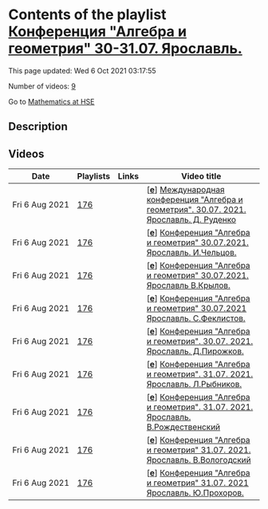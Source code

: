 # Contents of the playlist [Конференция "Алгебра и геометрия" 30-31.07. Ярославль.](https://www.youtube.com/playlist?list=PLq3E5oubNNoCeePlHgfynEmYNmBBuina2)

This page updated: Wed 6 Oct 2021 03:17:55

Number of videos: [9](#videos)

Go to [Mathematics at HSE](../README.md)

## Description



## Videos

|Date|Playlists|Links|Video title|
|---|---|---|---|
| Fri&nbsp;6&nbsp;Aug&nbsp;2021 | [176](../playlists/176 "Конференция &#34;Алгебра и геометрия&#34; 30-31.07. Ярославль.") |  | [[**e**](https://studio.youtube.com/video/p253cQkvTMo/edit "Edit")] [Международная конференция &#34;Алгебра и геометрия&#34;. 30.07. 2021. Ярославль. Д. Руденко](https://www.youtube.com/watch?v=p253cQkvTMo&list=PLq3E5oubNNoCeePlHgfynEmYNmBBuina2 "Д. Руденко. Неевклидовы тетраэдры и рациональные поверхности") |
| Fri&nbsp;6&nbsp;Aug&nbsp;2021 | [176](../playlists/176 "Конференция &#34;Алгебра и геометрия&#34; 30-31.07. Ярославль.") |  | [[**e**](https://studio.youtube.com/video/7GF7ebDmgZ4/edit "Edit")] [Конференция &#34;Алгебра и геометрия&#34; 30.07.2021. Ярославль. И.Чельцов.](https://www.youtube.com/watch?v=7GF7ebDmgZ4&list=PLq3E5oubNNoCeePlHgfynEmYNmBBuina2 "И.Чельцов. К-стабильность трехмерных неособых многообразий Фано") |
| Fri&nbsp;6&nbsp;Aug&nbsp;2021 | [176](../playlists/176 "Конференция &#34;Алгебра и геометрия&#34; 30-31.07. Ярославль.") |  | [[**e**](https://studio.youtube.com/video/cOgGW7mFWdA/edit "Edit")] [Конференция &#34;Алгебра и геометрия&#34; 30.07.2021. Ярославль В.Крылов.](https://www.youtube.com/watch?v=cOgGW7mFWdA&list=PLq3E5oubNNoCeePlHgfynEmYNmBBuina2 "В.Крылов. Геометрия аффинного Грассманиана и связанных объектов") |
| Fri&nbsp;6&nbsp;Aug&nbsp;2021 | [176](../playlists/176 "Конференция &#34;Алгебра и геометрия&#34; 30-31.07. Ярославль.") |  | [[**e**](https://studio.youtube.com/video/u4k8ref9nvI/edit "Edit")] [Конференция &#34;Алгебра и геометрия&#34; 30.07.2021 Ярославль. С.Феклистов.](https://www.youtube.com/watch?v=u4k8ref9nvI&list=PLq3E5oubNNoCeePlHgfynEmYNmBBuina2 "С.Феклистов. Об устранении компактных особенностей голоморфных функций в торических многообразиях") |
| Fri&nbsp;6&nbsp;Aug&nbsp;2021 | [176](../playlists/176 "Конференция &#34;Алгебра и геометрия&#34; 30-31.07. Ярославль.") |  | [[**e**](https://studio.youtube.com/video/93ecSrryBTc/edit "Edit")] [Конференция &#34;Алгебра и геометрия&#34;. 30.07. 2021. Ярославль. Д.Пирожков.](https://www.youtube.com/watch?v=93ecSrryBTc&list=PLq3E5oubNNoCeePlHgfynEmYNmBBuina2 "Д.Пирожков. Стабильно полуортогонально неразложимые многообразия") |
| Fri&nbsp;6&nbsp;Aug&nbsp;2021 | [176](../playlists/176 "Конференция &#34;Алгебра и геометрия&#34; 30-31.07. Ярославль.") |  | [[**e**](https://studio.youtube.com/video/1jQLYONRT20/edit "Edit")] [Конференция &#34;Алгебра и геометрия&#34;. 31.07. 2021. Ярославль.  Л.Рыбников.](https://www.youtube.com/watch?v=1jQLYONRT20&list=PLq3E5oubNNoCeePlHgfynEmYNmBBuina2 "Л.Рыбников. Анзац Бете и кристаллы") |
| Fri&nbsp;6&nbsp;Aug&nbsp;2021 | [176](../playlists/176 "Конференция &#34;Алгебра и геометрия&#34; 30-31.07. Ярославль.") |  | [[**e**](https://studio.youtube.com/video/obybidWjxuE/edit "Edit")] [Конференция &#34;Алгебра и геометрия&#34;. 31.07. 2021. Ярославль. В.Рождественский](https://www.youtube.com/watch?v=obybidWjxuE&list=PLq3E5oubNNoCeePlHgfynEmYNmBBuina2 "В.Рождественский. Проблема Стинрода о реализации циклов") |
| Fri&nbsp;6&nbsp;Aug&nbsp;2021 | [176](../playlists/176 "Конференция &#34;Алгебра и геометрия&#34; 30-31.07. Ярославль.") |  | [[**e**](https://studio.youtube.com/video/go8R-OtjWNQ/edit "Edit")] [Конференция &#34;Алгебра и геометрия&#34; 31.07. 2021. Ярославль. В.Вологодский](https://www.youtube.com/watch?v=go8R-OtjWNQ&list=PLq3E5oubNNoCeePlHgfynEmYNmBBuina2 "В.Вологодский. Объемы абелевых многообразий и модели Нерона") |
| Fri&nbsp;6&nbsp;Aug&nbsp;2021 | [176](../playlists/176 "Конференция &#34;Алгебра и геометрия&#34; 30-31.07. Ярославль.") |  | [[**e**](https://studio.youtube.com/video/z8iSovxAEyI/edit "Edit")] [Конференция &#34;Алгебра и геометрия&#34; 31.07. 2021 Ярославль. Ю.Прохоров.](https://www.youtube.com/watch?v=z8iSovxAEyI&list=PLq3E5oubNNoCeePlHgfynEmYNmBBuina2 "Ю.Прохоров. Рациональность алгебраических многообразий, представимых в виде расслоений на коники") |
